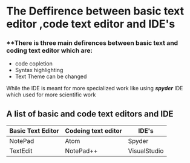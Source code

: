 # The Deffirence between basic text editor ,code text editor and IDE's

### **There is three main defirences between basic text and coding text editor which are:

- code copletion
- Syntax highlighting
- Text Theme can be changed

While the IDE is meant for more specialized work like using ***spyder*** IDE which used for more scientific work


## A list of basic and code text editors and IDE

Basic Text Editor | Codeing text editor | IDE's
----------------- | ------------------- | -----
NotePad           | Atom                | Spyder
TextEdit          |      NotePad++      | VisualStudio
